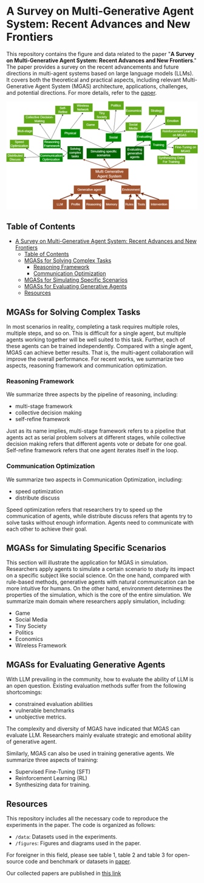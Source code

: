 # A Survey on Multi-Generative Agent System: Recent Advances and New Frontiers

This repository contains the figure and data related to the paper "**A Survey on Multi-Generative Agent System: Recent Advances and New Frontiers**." The paper provides a survey on the recent advancements and future directions in multi-agent systems based on large language models (LLMs). It covers both the theoretical and practical aspects, including relevant Multi-Generative Agent System (MGAS) architecture, applications, challenges, and potential directions. For more details, refer to the
[paper](https://arxiv.org/abs/2412.17481).

![Paper Thumbnail](figures/mgas.png)  

## Table of Contents
- [A Survey on Multi-Generative Agent System: Recent Advances and New Frontiers](#a-survey-on-multi-generative-agent-system-recent-advances-and-new-frontiers)
  - [Table of Contents](#table-of-contents)
  - [MGASs for Solving Complex Tasks](#mgass-for-solving-complex-tasks)
    - [Reasoning Framework](#reasoning-framework)
    - [Communication Optimization](#communication-optimization)
  - [MGASs for Simulating Specific Scenarios](#mgass-for-simulating-specific-scenarios)
  - [MGASs for Evaluating Generative Agents](#mgass-for-evaluating-generative-agents)
  - [Resources](#resources)

## MGASs for Solving Complex Tasks

In most scenarios in reality, completing a task requires multiple roles, multiple steps, and so on. This is difficult for a single agent, but multiple agents working together will be well suited to this task. Further, each of these agents can be trained  independently. Compared with a single agent, MGAS can achieve better results. That is, the multi-agent collaboration will improve the overall performance. For recent works, we summarize two aspects, reasoning framework and communication optimization.

### Reasoning Framework

We summarize three aspects by the pipeline of reasoning, including:

- multi-stage framework
- collective decision making
- self-refine framework

Just as its name implies, multi-stage framework refers to a pipeline that agents act as serial problem solvers at different stages, while collective decision making refers that different agents vote or debate for one goal. Self-refine framework refers that one agent iterates itself in the loop.

### Communication Optimization

We summarize two aspects in Communication Optimization, including:

- speed optimization
- distribute discuss

Speed optimization refers that researchers try to speed up the communication of agents, while distribute discuss refers that agents try to solve tasks without enough information. Agents need to communicate with each other to achieve their goal.

## MGASs for Simulating Specific Scenarios

This section will illustrate the application for MGAS in simulation. Researchers apply agents to simulate a certain scenario to study its impact on a specific subject like social science. On the one hand, compared with rule-based methods, generative agents with natural  communication can be more intuitive for humans. On the other hand, environment determines the properties of the simulation, which is the core of the entire simulation. We summarize main domain where researchers apply simulation, including:

- Game
- Social Media
- Tiny Society
- Politics
- Economics
- Wireless Framework

## MGASs for Evaluating Generative Agents

With LLM prevailing in the community, how to evaluate the ability of LLM is an open question. Existing evaluation methods suffer from the following shortcomings:

- constrained evaluation abilities
- vulnerable benchmarks
- unobjective metrics.

The complexity and diversity of MGAS have indicated that MGAS can evaluate LLM. Researchers mainly evaluate strategic and emotional ability of generative agent.

Similarly, MGAS can also be used in training generative agents. We summarize three aspects of training:

- Supervised Fine-Tuning (SFT)
- Reinforcement Learning (RL)
- Synthesizing data for training.

## Resources

This repository includes all the necessary code to reproduce the experiments in the paper. The code is organized as follows:

- `/data`: Datasets used in the experiments.
- `/figures`: Figures and diagrams used in the paper.

For foreigner in this field, please see table 1, table 2 and table 3 for open-source code and benchmark or datasets in [paper](https://arxiv.org/abs/2412.17481).

Our collected papers are published in [this link](https://south-colony-f37.notion.site/167fe4b85d7480148386f2d100f5617f?v=167fe4b85d74811e9db9000ceb088ea4&pvs=4)